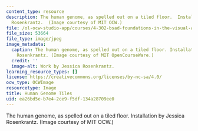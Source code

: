 ```yaml
---
content_type: resource
description: The human genome, as spelled out on a tiled floor.  Installation by Jessica
  Rosenkrantz.  (Image courtesy of MIT OCW.)
file: /ol-ocw-studio-app/courses/4-302-bsad-foundations-in-the-visual-arts-fall-2003/ea26bd5eb7e42ce9f5df134a28709ee0_4-302f03.jpg
file_size: 53664
file_type: image/jpeg
image_metadata:
  caption: The human genome, as spelled out on a tiled floor. Installation by Jessica
    Rosenkrantz. (Image courtesy of MIT OpenCourseWare.)
  credit: ''
  image-alt: Work by Jessica Rosenkrantz.
learning_resource_types: []
license: https://creativecommons.org/licenses/by-nc-sa/4.0/
ocw_type: OCWImage
resourcetype: Image
title: Human Genome Tiles
uid: ea26bd5e-b7e4-2ce9-f5df-134a28709ee0
---
```

The human genome, as spelled out on a tiled floor.  Installation by Jessica Rosenkrantz.  (Image courtesy of MIT OCW.)